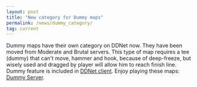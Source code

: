 ```yaml
---
layout: post
title: "New category for Dummy maps"
permalink: /news/dummy_category/
tag: current
---
```


Dummy maps have their own category on DDNet now. They have been moved from Moderate and Brutal servers.
This type of map requires a tee (dummy) that can't move, hammer and hook, because of deep-freeze, but wisely used and dragged by player will allow him to reach finish line.
Dummy feature is included in <a href="http://ddnet.tw/downloads/">DDNet client</a>.
Enjoy playing these maps: <a href="http://ddnet.tw/ranks/dummy/">Dummy Server</a>.
